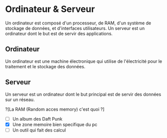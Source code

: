 # Ordinateur & Serveur

Un ordinateur est composé d'un processeur, de RAM, d'un système de stockage de données, et d'interfaces utilisateurs. Un serveur est un ordinateur dont le but est de servir des applications.

## Ordinateur

Un ordinateur est une machine électronique qui utilise de l'électricité pour le traitement et le stockage des données.

## Serveur

Un serveur est un ordinateur dont le but principal est de servir des données sur un réseau.

?[La RAM (Random acces memory) c'est quoi ?]
-[ ] Un album des Daft Punk 
-[X] Une zone memoire bien specifique du pc 
-[ ] Un outil qui fait des calcul 
